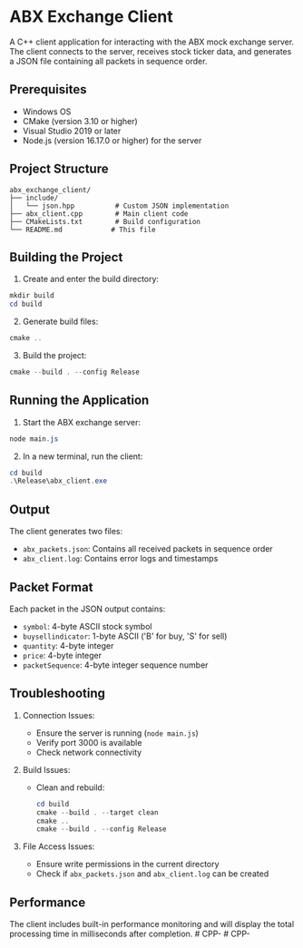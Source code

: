 # ABX Exchange Client

A C++ client application for interacting with the ABX mock exchange server. The client connects to the server, receives stock ticker data, and generates a JSON file containing all packets in sequence order.

## Prerequisites

- Windows OS
- CMake (version 3.10 or higher)
- Visual Studio 2019 or later
- Node.js (version 16.17.0 or higher) for the server

## Project Structure

```
abx_exchange_client/
├── include/
│   └── json.hpp          # Custom JSON implementation
├── abx_client.cpp        # Main client code
├── CMakeLists.txt        # Build configuration
└── README.md            # This file
```

## Building the Project

1. Create and enter the build directory:
```powershell
mkdir build
cd build
```

2. Generate build files:
```powershell
cmake ..
```

3. Build the project:
```powershell
cmake --build . --config Release
```

## Running the Application

1. Start the ABX exchange server:
```powershell
node main.js
```

2. In a new terminal, run the client:
```powershell
cd build
.\Release\abx_client.exe
```

## Output

The client generates two files:
- `abx_packets.json`: Contains all received packets in sequence order
- `abx_client.log`: Contains error logs and timestamps

## Packet Format

Each packet in the JSON output contains:
- `symbol`: 4-byte ASCII stock symbol
- `buysellindicator`: 1-byte ASCII ('B' for buy, 'S' for sell)
- `quantity`: 4-byte integer
- `price`: 4-byte integer
- `packetSequence`: 4-byte integer sequence number

## Troubleshooting

1. Connection Issues:
   - Ensure the server is running (`node main.js`)
   - Verify port 3000 is available
   - Check network connectivity

2. Build Issues:
   - Clean and rebuild:
     ```powershell
     cd build
     cmake --build . --target clean
     cmake ..
     cmake --build . --config Release
     ```

3. File Access Issues:
   - Ensure write permissions in the current directory
   - Check if `abx_packets.json` and `abx_client.log` can be created

## Performance

The client includes built-in performance monitoring and will display the total processing time in milliseconds after completion. #   C P P -  
 #   C P P -  
 